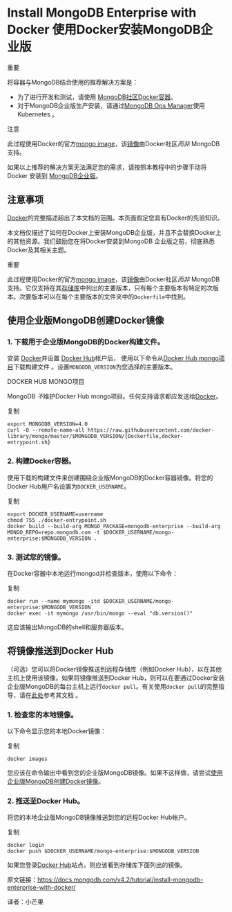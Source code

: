 # Install MongoDB Enterprise with Docker  使用Docker安装MongoDB企业版

重要

将容器与MongoDB结合使用的推荐解决方案是：

- 为了进行开发和测试，请使用 [MongoDB社区Docker容器](https://hub.docker.com/_/mongo/)。
- 对于MongoDB企业版生产安装，请通过[MongoDB Ops Manager](https://docs.opsmanager.mongodb.com/current/tutorial/install-k8s-operator)使用Kubernetes 。



注意

此过程使用Docker的官方[mongo image](https://github.com/docker-library/mongo)，该[镜像](https://github.com/docker-library/mongo)由Docker社区*而非* MongoDB支持。

如果以上推荐的解决方案无法满足您的需求，请按照本教程中的步骤手动将Docker 安装到 [MongoDB企业版](https://www.mongodb.com/products/mongodb-enterprise-advanced?tck=docs_server)。





## 注意事项

[Docker](https://docs.docker.com/)的完整描述超出了本文档的范围。本页面假定您具有Docker的先验知识。

本文档仅描述了如何在Docker上安装MongoDB企业版，并且不会替换Docker上的其他资源。我们鼓励您在将Docker安装到MongoDB 企业版之前，彻底熟悉Docker及其相关主题。

重要

此过程使用Docker的官方[mongo image](https://github.com/docker-library/mongo)，该[镜像](https://github.com/docker-library/mongo)由Docker社区*而非* MongoDB支持。它仅支持在其[存储库](https://github.com/docker-library/mongo)中列出的主要版本，只有每个主要版本有特定的次版本。次要版本可以在每个主要版本的文件夹中的`Dockerfile`中找到。





## 使用企业版MongoDB创建Docker镜像

### 1. 下载用于企业版MongoDB的Docker构建文件。

安装 [Docker](https://docs.docker.com/install/)并设置 [Docker Hub](https://hub.docker.com/)帐户后， 使用以下命令从[Docker Hub mongo项目](https://github.com/docker-library/mongo)下载构建文件 。设置`MONGODB_VERSION`为您选择的主要版本。

DOCKER HUB MONGO项目

MongoDB *不*维护Docker Hub mongo项目。任何支持请求都应发送给[Docker](https://github.com/docker-library/mongo)。

复制

```
export MONGODB_VERSION=4.0
curl -O --remote-name-all https://raw.githubusercontent.com/docker-library/mongo/master/$MONGODB_VERSION/{Dockerfile,docker-entrypoint.sh}
```



### 2. 构建Docker容器。

使用下载的构建文件来创建围绕企业版MongoDB的Docker容器镜像。将您的Docker Hub用户名设置为`DOCKER_USERNAME`。

复制

```
export DOCKER_USERNAME=username
chmod 755 ./docker-entrypoint.sh
docker build --build-arg MONGO_PACKAGE=mongodb-enterprise --build-arg MONGO_REPO=repo.mongodb.com -t $DOCKER_USERNAME/mongo-enterprise:$MONGODB_VERSION .
```



### 3. 测试您的镜像。

在Docker容器中本地运行mongod并检查版本，使用以下命令：

复制

```
docker run --name mymongo -itd $DOCKER_USERNAME/mongo-enterprise:$MONGODB_VERSION
docker exec -it mymongo /usr/bin/mongo --eval "db.version()"
```

这应该输出MongoDB的shell和服务器版本。





## 将镜像推送到Docker Hub

（可选）您可以将Docker镜像推送到远程存储库（例如Docker Hub），以在其他主机上使用该镜像。如果将镜像推送到Docker Hub，则可以在要通过Docker安装企业版MongoDB的每台主机上运行`docker pull`。有关使用`docker pull`的完整指导，请在[此处](https://docs.docker.com/engine/reference/commandline/pull/#examples)参考其文档 。



### 1. 检查您的本地镜像。

以下命令显示您的本地Docker镜像：

复制

```
docker images
```

您应该在命令输出中看到您的企业版MongoDB镜像。如果不这样做，请尝试[使用企业版MongoDB创建Docker镜像](https://docs.mongodb.com/v4.2/tutorial/install-mongodb-enterprise-with-docker/#create-docker-image-enterprise)。



### 2. 推送至Docker Hub。

将您的本地企业版MongoDB镜像推送到您的远程Docker Hub帐户。

复制

```
docker login
docker push $DOCKER_USERNAME/mongo-enterprise:$MONGODB_VERSION
```

如果您登录[Docker Hub](https://hub.docker.com/)站点，则应该看到存储库下面列出的镜像。



原文链接：https://docs.mongodb.com/v4.2/tutorial/install-mongodb-enterprise-with-docker/

译者：小芒果

